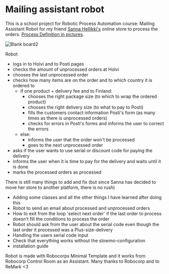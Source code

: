# Mailing assistant robot

This is a school project for Robotic Process Automation course: Mailing Assistant Robot for my friend [Sanna Hellikki's](https://holvi.com/shop/sannahellikkiturunen/) online store to process the orders. [Process Definition in pictures](https://github.com/Lalefal/SannasLittleHelper-Robot/blob/main/ToimintaprosessinKuvaus.pdf).


![Blank board2](https://github.com/Lalefal/SannasLittleHelper-Robot/assets/94318146/ce8d75fc-8f1d-494b-9d1f-bb4c1dae52b4) 

Robot 
- logs in to Holvi and to Posti pages
- checks the amount of unprocessed orders at Holvi
- chooses the last unprocessed order
- checks how many items are on the order and to which country it is ordered to
  - if one product + delivery fee and to Finland:
     - chooses the right package size (to which to wrap the ordered product)
     - chooses the right delivery size (to what to pay to Posti)
     - fills the customers contact information Posti's form (as many times as there is unprocessed orders)
     - checks for errors in Posti's forms and informs the user to correct the errors
  - else:
     - informs the user that the order won't be processed
     - goes to the next unprocessed order
- asks if the user wants to use serial or discount code for paying the delivery
- informs the user when it is time to pay for the delivery and waits until it is done
- marks the processed orders as processed

There is still many things to add and fix (but since Sanna has decided to move her store to another platform, there is no rush)
  - Adding some classes and all the other things I have learned after doing this
  - Robot to send an email about processed and unprocessed orders
  - How to exit from the loop 'select next order' if the last order to process doesn't fill the conditions to process the order
  - Robot should ask from the user about the serial code even though the last order it processed was a Plus-size-delivery
  - Handling the users serial code input
  - Check that everything works without the slowmo-configuration
  - installation guide
  




Robot is made with Robocorps Minimal Template and it works from Robocorp Control Room as an Assistant.
Many thanks to Robocorp and to ReMark <3
